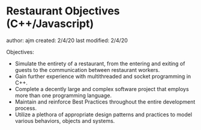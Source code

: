 # Restaurant Objectives (C++/Javascript)

author: ajm
created: 2/4/20
last modified: 2/4/20

Objectives:

- Simulate the entirety of a restaurant, from the entering and exiting of guests to the communication between restaurant workers.
- Gain further experience with multithreaded and socket programming in C++.
- Complete a decently large and complex software project that employs more than one programming language.
- Maintain and reinforce Best Practices throughout the entire development process.
- Utilize a plethora of appropriate design patterns and practices to model various behaviors, objects and systems.

